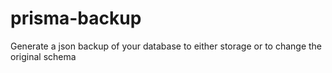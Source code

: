 # prisma-backup
Generate a json backup of your database to either storage or to change the original schema
